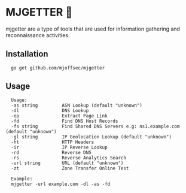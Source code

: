 # MJGETTER 💜
mjgetter are a type of tools that are used for information gathering and reconnaissance activities.

## Installation
```
  go get github.com/mjoffsec/mjgetter
```

## Usage
```
  Usage:
  -as string         ASN Lookup (default "unknown")
  -dl                DNS Lookup
  -ep                Extract Page Link
  -fd                Find DNS Host Records
  -fs string         Find Shared DNS Servers e.g: ns1.example.com (default "unknown")
  -gl string         IP Geolocation Lookup (default "unknown")
  -ht                HTTP Headers
  -ir                IP Reverse Lookup
  -rd                Reverse DNS
  -rs                Reverse Analytics Search
  -url string        URL (default "unknown")
  -zt                Zone Transfer Online Test
  
  Example:
  mjgetter -url example.com -dl -as -fd
```

